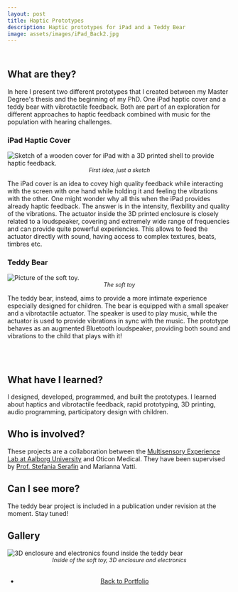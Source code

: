 ```yaml
---
layout: post
title: Haptic Prototypes
description: Haptic prototypes for iPad and a Teddy Bear
image: assets/images/iPad_Back2.jpg
---
```


<!-- Main -->
<div id="main" class="alt">

<!-- One -->
<section id="one">
	<div class="inner">
		<header class="major">
			<!-- <h1></h1> -->
		</header>


<!-- Content -->

<h2>What are they?</h2>
<p>In here I present two different prototypes that I created between my Master Degree's thesis and the beginning of my PhD. One iPad haptic cover and a teddy bear with vibrotactile feedback. Both are part of an exploration for different approaches to haptic feedback combined with music for the population with hearing challenges.</p>

<h3> iPad Haptic Cover</h3>
<p><span class="image right"><img src="{% link assets/images/iPad_Sketch.jpg%}" alt="Sketch of a wooden cover for iPad with a 3D printed shell to provide haptic feedback."/><br><em style="display: block; text-align: center; font-size: 0.9em;">First idea, just a sketch</em></span></p>
<p>The iPad cover is an idea to covey high quality feedback while interacting with the screen with one hand while holding it and feeling the vibrations with the other. One might wonder why all this when the iPad provides already haptic feedback. The answer is in the intensity, flexbility and quality of the vibrations. The actuator inside the 3D printed enclosure is closely related to a loudspeaker, covering and extremely wide range of frequencies and can provide quite powerful experiencies. This allows to feed the actuator directly with sound, having access to complex textures, beats, timbres etc. </p>

<h3> Teddy Bear</h3>
<p><span class="image left"><img src="{% link assets/images/Soft_Toy.jpg%}" alt="Picture of the soft toy."/><br><em style="display: block; text-align: center; font-size: 0.9em;">The soft toy</em></span></p>
<p> The teddy bear, instead, aims to provide a more intimate experience especially designed for children. The bear is equipped with a small speaker and a vibrotactile actuator. The speaker is used to play music, while the actuator is used to provide vibrations in sync with the music. The prototype behaves as an augmented Bluetooth loudspeaker, providing both sound and vibrations to the child that plays with it!</p> 

<br><br>
<h2>What have I learned?</h2>
<p>I designed, developed, programmed, and built the prototypes. I learned about haptics and vibrotactile feedback, rapid prototyping, 3D printing, audio programming, participatory design with children.</p>

<div style="clear: both;"></div>
<h2>Who is involved?</h2>
<p>These projects are a collaboration between the <a href="https://melcph.create.aau.dk">Multisensory Experience Lab at Aalborg University</a> and Oticon Medical. They have been supervised by <a href="https://vbn.aau.dk/en/persons/107881">Prof. Stefania Serafin</a> and Marianna Vatti.</p>

<h2>Can I see more?</h2>
<p>The teddy bear project is included in a publication under revision at the moment. Stay tuned!</p>


<h2>Gallery</h2>
<span class="image fit" style="max-width: 300px;"><img src="{% link assets/images/Soft_Toy_Inside2.jpg %}" alt="3D enclosure and electronics found inside the teddy bear"/><br><em style="display: block; text-align: center; font-size: 0.9em;">Inside of the soft toy, 3D enclosure and electronics</em></span>
<br>
<div style="text-align: center;">
	<ul class="actions">
		<li><a href="Portfolio.html" class="button">Back to Portfolio</a></li>
	</ul>
</div>
